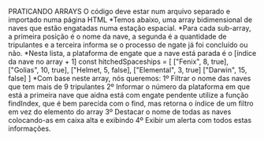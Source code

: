 PRATICANDO ARRAYS
 O código deve estar num arquivo separado e importado numa página HTML
*Temos abaixo, uma array bidimensional de naves que estão engatadas numa estação espacial.
*Para cada sub-array, a primeira posição é o nome da nave, a segunda é a quantidade de tripulantes e a terceira informa se o processo de ngate já foi concluído ou não.
*Nesta lista, a plataforma de engate que a nave está parada é o [índice da nave no array + 1]
 const hitchedSpaceships = [
    ["Fenix", 8, true],
    ["Golias", 10, true],
    ["Helmet, 5, false],
    ["Elemental", 3, true]
    ["Darwin", 15, false]
 ]
 *Com base neste array, nós queremos:
 1º Filtrar o nome das naves que tem mais de 9 tripulantes
 2º Informar o número da plataforma em que está a primeira nave que aidna está com engate pendente
    utilize a função findIndex, que é bem parecida com o find, mas retorna o índice de um filtro em vez do elemento do array
3º Destacar o nome de todas as naves colocando-as em caixa alta e exibindo
4º Exibir um alerta com todos estas informações.